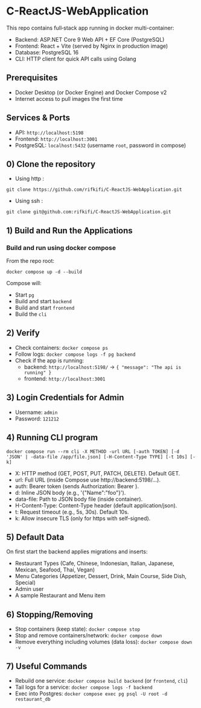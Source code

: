 # C-ReactJS-WebApplication 

This repo contains full‑stack app running in docker multi-container:
- Backend: ASP.NET Core 9 Web API + EF Core (PostgreSQL)
- Frontend: React + Vite (served by Nginx in production image)
- Database: PostgreSQL 16
- CLI: HTTP client for quick API calls using Golang

## Prerequisites
- Docker Desktop (or Docker Engine) and Docker Compose v2
- Internet access to pull images the first time

## Services & Ports
- API: `http://localhost:5198`
- Frontend: `http://localhost:3001`
- PostgreSQL: `localhost:5432` (username `root`, password in compose)

## 0) Clone the repository
- Using http : 
```
git clone https://github.com/rifkifi/C-ReactJS-WebApplication.git
```
- Using ssh : 
```
git clone git@github.com:rifkifi/C-ReactJS-WebApplication.git
```
## 1) Build and Run the Applications
### Build and run using docker compose
From the repo root:

```
docker compose up -d --build
```

Compose will:
- Start `pg` 
- Build and start `backend` 
- Build and start `frontend`
- Build the `cli` 

## 2) Verify
- Check containers: `docker compose ps`
- Follow logs: `docker compose logs -f pg backend`
- Check if the app is running:
  - backend: `http://localhost:5198/` → `{ "message": "The api is running" }`
  - frontend: `http://localhost:3001` 

## 3) Login Credentials for Admin
- Username: `admin`
- Password: `121212`

## 4) Running CLI program
```
docker compose run --rm cli -X METHOD -url URL [-auth TOKEN] [-d 'JSON' | -data-file /app/file.json] [-H-Content-Type TYPE] [-t 10s] [-k]
```

- X: HTTP method (GET, POST, PUT, PATCH, DELETE). Default GET.
- url: Full URL (inside Compose use http://backend:5198/...).
- auth: Bearer token (sends Authorization: Bearer <token>).
- d: Inline JSON body (e.g., '{"Name":"foo"}').
- data-file: Path to JSON body file (inside container).
- H-Content-Type: Content-Type header (default application/json).
- t: Request timeout (e.g., 5s, 30s). Default 10s.
- k: Allow insecure TLS (only for https with self-signed).

## 5) Default Data
On first start the backend applies migrations and inserts:
- Restaurant Types (Cafe, Chinese, Indonesian, Italian, Japanese, Mexican, Seafood, Thai, Vegan)
- Menu Categories (Appetizer, Dessert, Drink, Main Course, Side Dish, Special)
- Admin user 
- A sample Restaurant and Menu item

## 6) Stopping/Removing
- Stop containers (keep state): `docker compose stop`
- Stop and remove containers/network: `docker compose down`
- Remove everything including volumes (data loss): `docker compose down -v`

## 7) Useful Commands
- Rebuild one service: `docker compose build backend` (or `frontend`, `cli`)
- Tail logs for a service: `docker compose logs -f backend`
- Exec into Postgres: `docker compose exec pg psql -U root -d restaurant_db`
